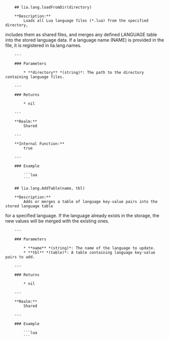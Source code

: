         ## lia.lang.loadFromDir(directory)

        **Description:**
            Loads all Lua language files (*.lua) from the specified directory,
includes them as shared files, and merges any defined LANGUAGE table
into the stored language data. If a language name (NAME) is provided in the file,
it is registered in lia.lang.names.

        ---

        ### Parameters

            * **directory** *(string)*: The path to the directory containing language files.

        ---

        ### Returns

            * nil

        ---

        **Realm:**
            Shared

        ---

        **Internal Function:**
            true

        ---

        ### Example

            ```lua
            ```

        ## lia.lang.AddTable(name, tbl)

        **Description:**
            Adds or merges a table of language key-value pairs into the stored language table
for a specified language. If the language already exists in the storage, the new values
will be merged with the existing ones.

        ---

        ### Parameters

            * **name** *(string)*: The name of the language to update.
            * **tbl** *(table)*: A table containing language key-value pairs to add.

        ---

        ### Returns

            * nil

        ---

        **Realm:**
            Shared

        ---

        ### Example

            ```lua
            ```

